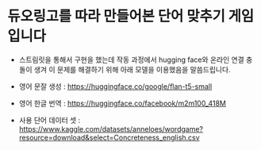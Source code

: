 # 듀오링고를 따라 만들어본 단어 맞추기 게임입니다

- 스트림릿을 통해서 구현을 했는데 작동 과정에서 hugging face와 온라인 연결 충돌이 생겨 이 문제를 해결하기 위해 아래 모델을 이용했음을 말씀드립니다.
- 영어 문잘 생성 : https://huggingface.co/google/flan-t5-small
- 영어 한글 번역 : https://huggingface.co/facebook/m2m100_418M

- 사용 단어 데이터 셋 : https://www.kaggle.com/datasets/anneloes/wordgame?resource=download&select=Concreteness_english.csv
